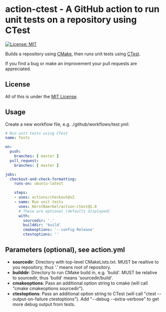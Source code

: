 # action-ctest - A GitHub action to run unit tests on a repository using CTest

[![License: MIT](https://img.shields.io/badge/License-MIT-yellow.svg)](https://opensource.org/licenses/MIT)

Builds a repository using [CMake](https://cmake.org/), then runs unit tests using [CTest](https://cmake.org/cmake/help/latest/manual/ctest.1.html).

If you find a bug or make an improvement your pull requests are appreciated.

## License

All of this is under the [MIT License](LICENSE).

## Usage

Create a new workflow file, e.g. ./github/workflows/test.yml:

```yaml
# Run unit tests using CTest
name: Tests

on:
  push:
    branches: [ master ]
  pull_request:
    branches: [ master ]

jobs:
  checkout-and-check-formatting:
    runs-on: ubuntu-latest

    steps:
    - uses: actions/checkout@v2
    - name: Run unit tests
      uses: HorstBaerbel/action-ctest@1.0
      # These are optional (defaults displayed)
      with:
        sourcedir: '.'
        builddir: 'build'
        cmakeoptions: '--config Release'
        ctestoptions: ''
```

## Parameters (optional), see action.yml

* **sourcedir**: Directory with top-level CMakeLists.txt. MUST be realtive to you repository, thus '.' means root of repository.
* **builddir**: Directory to run CMake build in, e.g. 'build'. MUST be relative to sourcedir, thus 'build' means 'sourcedir/build'.
* **cmakeoptions**: Pass an additional option string to cmake (will call "cmake cmakeoptions sourcedir").
* **ctestoptions**: Pass an additional option string to CTest (will call "ctest --output-on-failure ctestoptions"). Add "--debug --extra-verbose" to get more debug output from tests.
